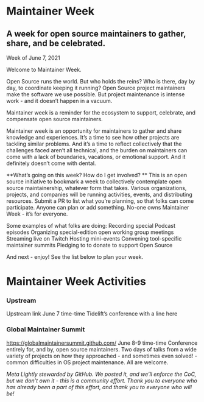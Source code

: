 # Maintainer Week 
## A week for open source maintainers to gather, share, and be celebrated.

Week of June 7, 2021

Welcome to Maintainer Week.

Open Source runs the world. But who holds the reins? Who is there, day by day, to coordinate keeping it running? Open Source project maintainers make the software we use possible. But project maintenance is intense work - and it doesn’t happen in a vacuum. 

Maintainer week is a reminder for the ecosystem to support, celebrate, and compensate open source maintainers.

Maintainer week is an opportunity for maintainers to gather and share knowledge and experiences. It’s a time to see how other projects are tackling similar problems. And it’s a time to reflect collectively that the challenges faced aren’t all technical, and the burden on maintainers can come with a lack of boundaries, vacations, or emotional support. And it definitely doesn’t come with dental.

**What’s going on this week? How do I get involved?
**
This is an open source initiative to bookmark a week to collectively contemplate open source maintainership, whatever form that takes. Various organizations, projects, and companies will be running activities, events, and distributing resources. Submit a PR to list what you’re planning, so that folks can come participate. Anyone can plan or add something. No-one owns Maintainer Week - it’s for everyone.

Some examples of what folks are doing:
Recording special Podcast episodes
Organizing special-edition open working group meetings
Streaming live on Twitch
Hosting mini-events
Convening tool-specific maintainer summits
Pledging to to donate to support Open Source

And next - enjoy! See the list below to plan your week.


# Maintainer Week Activities

### Upstream
Upstream link
June 7 time-time
Tidelift’s conference with a line here

### Global Maintainer Summit
https://globalmaintainersummit.github.com/
June 8-9 time-time
Conference entirely for, and by, open source maintainers. Two days of talks from a wide variety of projects on how they approached - and sometimes even solved! - common difficulties in OS project maintenance. All are welcome.









_Meta
Lightly stewarded by GitHub. We posted it, and we’ll enforce the CoC, but we don’t own it - this is a community effort. Thank you to everyone who has already been a part of this effort, and thank you to everyone who will be!_

